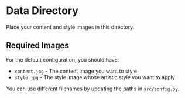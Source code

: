 # Data Directory

Place your content and style images in this directory.

## Required Images

For the default configuration, you should have:
- `content.jpg` - The content image you want to style
- `style.jpg` - The style image whose artistic style you want to apply

You can use different filenames by updating the paths in `src/config.py`.